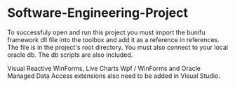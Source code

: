 # Software-Engineering-Project

To successfuly open and run this project you must import the bunifu framework dll file into the toolbox and add it as a reference in references. The file is in the project's root directory. You must also connect to your local oracle db. The db scripts are also included.

Visual Reactive WinForms, Live Charts Wpf / WinForms and Oracle Managed Data Access extensions also need to be added in Visual Studio.
